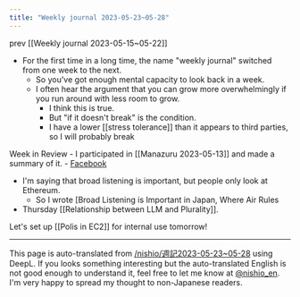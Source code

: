 ```yaml
---
title: "Weekly journal 2023-05-23~05-28"
---
```


prev  [[Weekly journal 2023-05-15~05-22]]
- For the first time in a long time, the name "weekly journal" switched from one week to the next.
    - So you've got enough mental capacity to look back in a week.
    - I often hear the argument that you can grow more overwhelmingly if you run around with less room to grow.
        - I think this is true.
        - But "if it doesn't break" is the condition.
        - I have a lower [[stress tolerance]] than it appears to third parties, so I will probably break

Week in Review
    - I participated in [[Manazuru 2023-05-13]] and made a summary of it.
    - [Facebook](https://www.facebook.com/nishiohirokazu/posts/pfbid02XEQw943ekM2qB7erKz9SS9gLbWMdZc4XWhaW9zS9BFE55YddDRr3Wbk8VfeUgmJul)
- I'm saying that broad listening is important, but people only look at Ethereum.
    - So I wrote [Broad Listening is Important in Japan, Where Air Rules
- Thursday [[Relationship between LLM and Plurality]].


Let's set up [[Polis in EC2]] for internal use tomorrow!

---
This page is auto-translated from [/nishio/週記2023-05-23~05-28](https://scrapbox.io/nishio/週記2023-05-23~05-28) using DeepL. If you looks something interesting but the auto-translated English is not good enough to understand it, feel free to let me know at [@nishio_en](https://twitter.com/nishio_en). I'm very happy to spread my thought to non-Japanese readers.